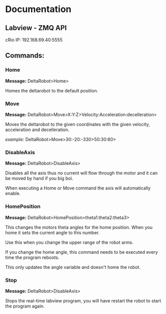 # Documentation

## Labview - ZMQ API 

cRio IP: 192.168.69.40:5555

## Commands:

### Home
**Message:** DeltaRobot>Home>

Homes the deltarobot to the default position.

### Move
**Message:** DeltaRobot>Move>X:Y:Z>Velocity:Acceleration:decelleration>

Moves the deltarobot to the given coordinates with the given velocity, acceleration and decelleration.

*example*: DeltaRobot>Move>30:-20:-330>50:30:60>

### DisableAxis
**Message:** DeltaRobot>DisableAxis>

Disables all the axis thus no current will flow through the motor and it can be moved by hand if you big boi.

When executing a Home or Move command the axis will automatically enable.

### HomePosition
**Message:** DeltaRobot>HomePosition>theta1:theta2:theta3>

This changes the motors theta angles for the home position. When you home it sets the current angle to this number.

Use this when you change the upper range of the robot arms.

If you change the home angle, this command needs to be executed every time the program reboots.

This only updates the angle variable and doesn't home the robot.

### Stop
**Message:** DeltaRobot>DisableAxis>

Stops the real-time labview program, you will have restart the robot to start the program again.
